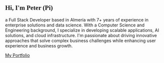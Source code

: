<link href="https://fonts.googleapis.com/css2?family=Lobster&display=swap" rel="stylesheet">

## <span style="font-family: 'Lobster', cursive; font-weight: bold;">Hi, I'm Peter (Pi) 🚀</span>
a Full Stack Developer based in Almería with 7+ years of experience in enterprise solutions and data science. With a Computer Science and Engineering background, I specialize in developing scalable applications, AI solutions, and cloud infrastructure. I'm passionate about driving innovative approaches that solve complex business challenges while enhancing user experience and business growth.

[My Portfolio](https://sirdrope.github.io)
